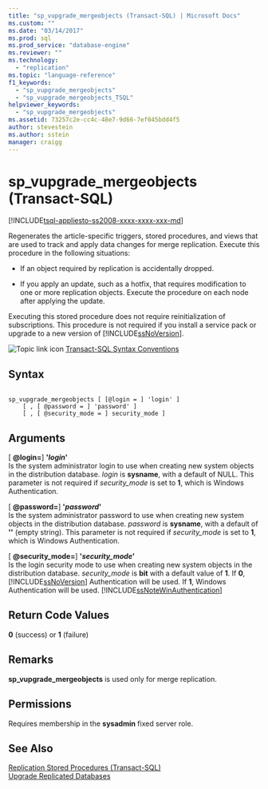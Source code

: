 ```yaml
---
title: "sp_vupgrade_mergeobjects (Transact-SQL) | Microsoft Docs"
ms.custom: ""
ms.date: "03/14/2017"
ms.prod: sql
ms.prod_service: "database-engine"
ms.reviewer: ""
ms.technology: 
  - "replication"
ms.topic: "language-reference"
f1_keywords: 
  - "sp_vupgrade_mergeobjects"
  - "sp_vupgrade_mergeobjects_TSQL"
helpviewer_keywords: 
  - "sp_vupgrade_mergeobjects"
ms.assetid: 73257c2e-cc4c-48e7-9d66-7ef045bdd4f5
author: stevestein
ms.author: sstein
manager: craigg
---
```

# sp_vupgrade_mergeobjects (Transact-SQL)
[!INCLUDE[tsql-appliesto-ss2008-xxxx-xxxx-xxx-md](../../includes/tsql-appliesto-ss2008-xxxx-xxxx-xxx-md.md)]

  Regenerates the article-specific triggers, stored procedures, and views that are used to track and apply data changes for merge replication. Execute this procedure in the following situations:  
  
-   If an object required by replication is accidentally dropped.  
  
-   If you apply an update, such as a hotfix, that requires modification to one or more replication objects. Execute the procedure on each node after applying the update.  
  
 Executing this stored procedure does not require reinitialization of subscriptions. This procedure is not required if you install a service pack or upgrade to a new version of [!INCLUDE[ssNoVersion](../../includes/ssnoversion-md.md)].  
  
 ![Topic link icon](../../database-engine/configure-windows/media/topic-link.gif "Topic link icon") [Transact-SQL Syntax Conventions](../../t-sql/language-elements/transact-sql-syntax-conventions-transact-sql.md)  
  
## Syntax  
  
```  
  
sp_vupgrade_mergeobjects [ [@login = ] 'login' ]  
    [ , [ @password = ] 'password' ]  
    [ , [ @security_mode = ] security_mode ]  
```  
  
## Arguments  
 [ **@login=**] **'***login***'**  
 Is the system administrator login to use when creating new system objects in the distribution database. *login* is **sysname**, with a default of NULL. This parameter is not required if *security_mode* is set to **1**, which is Windows Authentication.  
  
 [ **@password=**] **'***password***'**  
 Is the system administrator password to use when creating new system objects in the distribution database. *password* is **sysname**, with a default of **''** (empty string). This parameter is not required if *security_mode* is set to **1**, which is Windows Authentication.  
  
 [ **@security_mode=**] **'***security_mode***'**  
 Is the login security mode to use when creating new system objects in the distribution database. *security_mode* is **bit** with a default value of **1**. If **0**, [!INCLUDE[ssNoVersion](../../includes/ssnoversion-md.md)] Authentication will be used. If **1**, Windows Authentication will be used. [!INCLUDE[ssNoteWinAuthentication](../../includes/ssnotewinauthentication-md.md)]  
  
## Return Code Values  
 **0** (success) or **1** (failure)  
  
## Remarks  
 **sp_vupgrade_mergeobjects** is used only for merge replication.  
  
## Permissions  
 Requires membership in the **sysadmin** fixed server role.  
  
## See Also  
 [Replication Stored Procedures &#40;Transact-SQL&#41;](../../relational-databases/system-stored-procedures/replication-stored-procedures-transact-sql.md)   
 [Upgrade Replicated Databases](../../database-engine/install-windows/upgrade-replicated-databases.md)  
  
  
